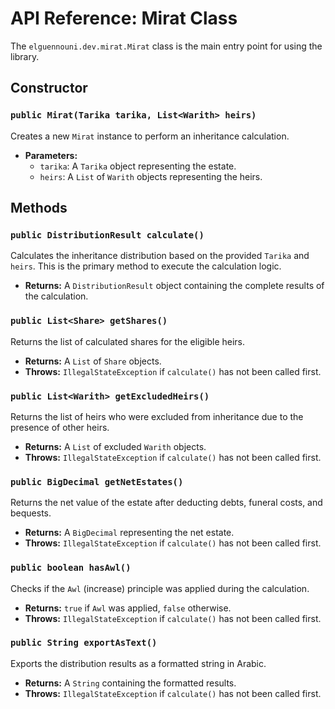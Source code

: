 # API Reference: Mirat Class

The `elguennouni.dev.mirat.Mirat` class is the main entry point for using the library.

## Constructor

### `public Mirat(Tarika tarika, List<Warith> heirs)`

Creates a new `Mirat` instance to perform an inheritance calculation.

* **Parameters:**
    * `tarika`: A `Tarika` object representing the estate.
    * `heirs`: A `List` of `Warith` objects representing the heirs.

## Methods

### `public DistributionResult calculate()`

Calculates the inheritance distribution based on the provided `Tarika` and `heirs`. This is the primary method to execute the calculation logic.

* **Returns:** A `DistributionResult` object containing the complete results of the calculation.

### `public List<Share> getShares()`

Returns the list of calculated shares for the eligible heirs.

* **Returns:** A `List` of `Share` objects.
* **Throws:** `IllegalStateException` if `calculate()` has not been called first.

### `public List<Warith> getExcludedHeirs()`

Returns the list of heirs who were excluded from inheritance due to the presence of other heirs.

* **Returns:** A `List` of excluded `Warith` objects.
* **Throws:** `IllegalStateException` if `calculate()` has not been called first.

### `public BigDecimal getNetEstates()`

Returns the net value of the estate after deducting debts, funeral costs, and bequests.

* **Returns:** A `BigDecimal` representing the net estate.
* **Throws:** `IllegalStateException` if `calculate()` has not been called first.

### `public boolean hasAwl()`

Checks if the `Awl` (increase) principle was applied during the calculation.

* **Returns:** `true` if `Awl` was applied, `false` otherwise.
* **Throws:** `IllegalStateException` if `calculate()` has not been called first.

### `public String exportAsText()`

Exports the distribution results as a formatted string in Arabic.

* **Returns:** A `String` containing the formatted results.
* **Throws:** `IllegalStateException` if `calculate()` has not been called first.